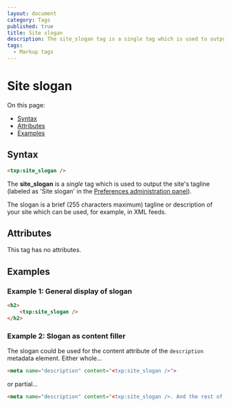 ```yaml
---
layout: document
category: Tags
published: true
title: Site slogan
description: The site_slogan tag is a single tag which is used to output the site's tagline.
tags:
  - Markup tags
---
```


# Site slogan

On this page:

* [Syntax](#syntax)
* [Attributes](#attributes)
* [Examples](#examples)

## Syntax

~~~ html
<txp:site_slogan />
~~~

The **site_slogan** is a *single* tag which is used to output the site's tagline (labeled as 'Site slogan' in the [Preferences administration panel](http://docs.textpattern.io/administration/preferences-panel)).

The slogan is a brief (255 characters maximum) tagline or description of your site which can be used, for example, in XML feeds.

## Attributes

This tag has no attributes.

## Examples

### Example 1: General display of slogan

~~~ html
<h2>
    <txp:site_slogan />
</h2>
~~~

### Example 2: Slogan as content filler

The slogan could be used for the content attribute of the `description` metadata element. Either whole...

~~~ html
<meta name="description" content="<txp:site_slogan />">
~~~

or partial...

~~~ html
<meta name="description" content="<txp:site_slogan />. And the rest of your pithy description would go here.">
~~~
